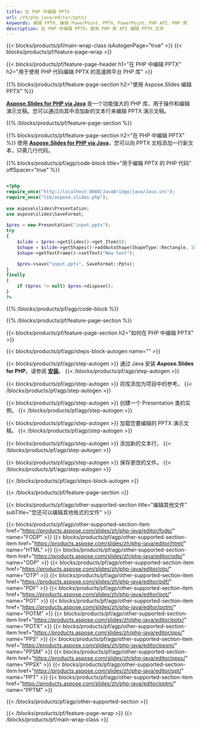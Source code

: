 ```yaml
---
title: 在 PHP 中编辑 PPTX
url: /zh/php-java/editor/pptx/
keywords: 编辑 PPTX、编辑 PowerPoint、PPTX、PowerPoint、PHP API、PHP 库
description: 在 PHP 中编辑 PPTX。使用 PHP 库 API 编辑 PPTX 文件
---
```


{{< blocks/products/pf/main-wrap-class isAutogenPage="true" >}}
{{< blocks/products/pf/feature-page-wrap >}}

{{< blocks/products/pf/feature-page-header h1="在 PHP 中编辑 PPTX" h2="用于使用 PHP 代码编辑 PPTX 的高速跨平台 PHP 库" >}}

{{% blocks/products/pf/feature-page-section h2="使用 Aspose.Slides 编辑 PPTX" %}}

[**Aspose.Slides for PHP via Java**](https://products.aspose.com/slides/zh/php-java/) 是一个功能强大的 PHP 库，用于操作和编辑演示文稿。您可以通过向其中添加新的文本行来编辑 PPTX 演示文稿。 

{{% /blocks/products/pf/feature-page-section %}}

{{% blocks/products/pf/feature-page-section  h2="在 PHP 中编辑 PPTX" %}}
使用 [**Aspose.Slides for PHP via Java**](https://products.aspose.com/slides/zh/php-java/)，您可以向 PPTX 文档添加一行新文本，只需几行代码。

{{% blocks/products/pf/agp/code-block title="用于编辑 PPTX 的 PHP 代码" offSpacer="true" %}}

```php

<?php
require_once("http://localhost:8080/JavaBridge/java/Java.inc");
require_once("lib/aspose.slides.php");
 
use aspose\slides\Presentation;
use aspose\slides\SaveFormat;
 
$pres = new Presentation("input.pptx");
try
{
    $slide = $pres->getSlides()->get_Item(0);     
    $shape = $slide->getShapes()->addAutoShape(ShapeType::Rectangle, 10, 10, 100, 50);
    $shape->getTextFrame()->setText("New text");

    $pres->save("input.pptx", SaveFormat::Pptx);
}
finally
{
    if ($pres != null) $pres->dispose();
}
?>
```
{{% /blocks/products/pf/agp/code-block %}}

{{% /blocks/products/pf/feature-page-section %}}

{{< blocks/products/pf/feature-page-section  h2="如何在 PHP 中编辑 PPTX" >}}

{{< blocks/products/pf/agp/steps-block-autogen name="" >}}


{{< blocks/products/pf/agp/step-autogen >}}
通过 Java 安装 **Aspose.Slides for PHP**。请参阅 [**安装**](https://docs.aspose.com/slides/php-java/installation/)。
{{< /blocks/products/pf/agp/step-autogen >}}

{{< blocks/products/pf/agp/step-autogen >}}
将库添加为项目中的参考。
{{< /blocks/products/pf/agp/step-autogen >}}

{{< blocks/products/pf/agp/step-autogen >}}
创建一个 Presentation 类的实例。
{{< /blocks/products/pf/agp/step-autogen >}}

{{< blocks/products/pf/agp/step-autogen >}}
加载您要编辑的 PPTX 演示文稿。
{{< /blocks/products/pf/agp/step-autogen >}}

{{< blocks/products/pf/agp/step-autogen >}}
添加新的文本行。
{{< /blocks/products/pf/agp/step-autogen >}}

{{< blocks/products/pf/agp/step-autogen >}}
保存更改的文件。
{{< /blocks/products/pf/agp/step-autogen >}}

{{< /blocks/products/pf/agp/steps-block-autogen >}}


{{< /blocks/products/pf/feature-page-section >}}

{{< blocks/products/pf/agp/other-supported-section title="编辑其他文件" subTitle="您还可以编辑其他格式的文件" >}}

{{< blocks/products/pf/agp/other-supported-section-item href="https://products.aspose.com/slides/zh/php-java/editor/fodp/" name="FODP" >}}
{{< blocks/products/pf/agp/other-supported-section-item href="https://products.aspose.com/slides/zh/php-java/editor/html/" name="HTML" >}}
{{< blocks/products/pf/agp/other-supported-section-item href="https://products.aspose.com/slides/zh/php-java/editor/odp/" name="ODP" >}}
{{< blocks/products/pf/agp/other-supported-section-item href="https://products.aspose.com/slides/zh/php-java/editor/otp/" name="OTP" >}}
{{< blocks/products/pf/agp/other-supported-section-item href="https://products.aspose.com/slides/zh/php-java/editor/pdf/" name="PDF" >}}
{{< blocks/products/pf/agp/other-supported-section-item href="https://products.aspose.com/slides/zh/php-java/editor/pot/" name="POT" >}}
{{< blocks/products/pf/agp/other-supported-section-item href="https://products.aspose.com/slides/zh/php-java/editor/potm/" name="POTM" >}}
{{< blocks/products/pf/agp/other-supported-section-item href="https://products.aspose.com/slides/zh/php-java/editor/potx/" name="POTX" >}}
{{< blocks/products/pf/agp/other-supported-section-item href="https://products.aspose.com/slides/zh/php-java/editor/pps/" name="PPS" >}}
{{< blocks/products/pf/agp/other-supported-section-item href="https://products.aspose.com/slides/zh/php-java/editor/ppsm/" name="PPSM" >}}
{{< blocks/products/pf/agp/other-supported-section-item href="https://products.aspose.com/slides/zh/php-java/editor/ppsx/" name="PPSX" >}}
{{< blocks/products/pf/agp/other-supported-section-item href="https://products.aspose.com/slides/zh/php-java/editor/ppt/" name="PPT" >}}
{{< blocks/products/pf/agp/other-supported-section-item href="https://products.aspose.com/slides/zh/php-java/editor/pptm/" name="PPTM" >}}


{{< /blocks/products/pf/agp/other-supported-section >}}

{{< /blocks/products/pf/feature-page-wrap >}}
{{< /blocks/products/pf/main-wrap-class >}}